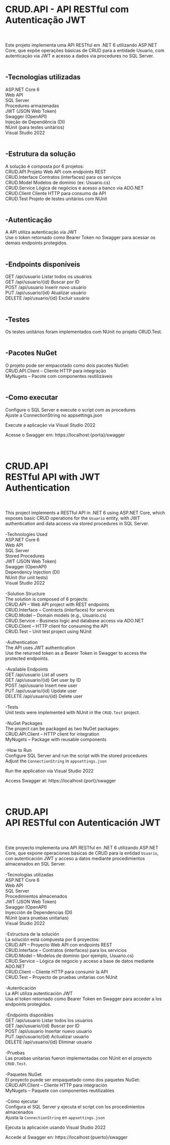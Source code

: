 # CRUD.API - API RESTful com Autenticação JWT
<br><br>
Este projeto implementa uma API RESTful em .NET 6 utilizando ASP.NET Core, que expõe operações básicas de CRUD para a entidade Usuario, com autenticação via JWT e acesso a dados via procedures no SQL Server.
<br><br>
## -Tecnologias utilizadas<br>
ASP.NET Core 6<br>
Web API<br>
SQL Server<br>
Procedures armazenadas<br>
JWT (JSON Web Token)<br>
Swagger (OpenAPI)<br>
Injeção de Dependência (DI)<br>
NUnit (para testes unitários)<br>
Visual Studio 2022<br>
<br>
## -Estrutura da solução<br>
A solução é composta por 6 projetos:<br>
CRUD.API	Projeto Web API com endpoints REST<br>
CRUD.Interface	Contratos (interfaces) para os serviços<br>
CRUD.Model	Modelos de domínio (ex: Usuario.cs)<br>
CRUD.Service	Lógica de negócios e acesso a banco via ADO.NET<br>
CRUD.Client	Cliente HTTP para consumo da API<br>
CRUD.Test	Projeto de testes unitários com NUnit<br>
<br>
## -Autenticação<br>
A API utiliza autenticação via JWT<br>
Use o token retornado como Bearer Token no Swagger para acessar os demais endpoints protegidos.<br>
<br>
## -Endpoints disponíveis<br>
GET	/api/usuario	Listar todos os usuários<br>
GET	/api/usuario/{id}	Buscar por ID<br>
POST	/api/usuario	Inserir novo usuário<br>
PUT	/api/usuario/{id}	Atualizar usuário<br>
DELETE	/api/usuario/{id}	Excluir usuário<br>
<br>
## -Testes<br>
Os testes unitários foram implementados com NUnit no projeto CRUD.Test.<br>
<br>
## -Pacotes NuGet<br>
O projeto pode ser empacotado como dois pacotes NuGet:<br>
CRUD.API.Client – Cliente HTTP para integração<br>
MyNugets – Pacote com componentes reutilizáveis<br>
<br>
## -Como executar<br>
Configure o SQL Server e execute o script com as procedures<br>
Ajuste a ConnectionString no appsettings.json<br>

Execute a aplicação via Visual Studio 2022

Acesse o Swagger em: https://localhost:{porta}/swagger
<br>
<br>
<br>
# CRUD.API<br>RESTful API with JWT Authentication
<br><br>
This project implements a RESTful API in .NET 6 using ASP.NET Core, which exposes basic CRUD operations for the `Usuario` entity, with JWT authentication and data access via stored procedures in SQL Server.
<br><br>
-Technologies Used<br>
ASP.NET Core 6<br>
Web API<br>
SQL Server<br>
Stored Procedures<br>
JWT (JSON Web Token)<br>
Swagger (OpenAPI)<br>
Dependency Injection (DI)<br>
NUnit (for unit tests)<br>
Visual Studio 2022<br>
<br>
-Solution Structure<br>
The solution is composed of 6 projects:<br>
CRUD.API – Web API project with REST endpoints<br>
CRUD.Interface – Contracts (interfaces) for services<br>
CRUD.Model – Domain models (e.g., Usuario.cs)<br>
CRUD.Service – Business logic and database access via ADO.NET<br>
CRUD.Client – HTTP client for consuming the API<br>
CRUD.Test – Unit test project using NUnit<br>
<br>
-Authentication<br>
The API uses JWT authentication<br>
Use the returned token as a Bearer Token in Swagger to access the protected endpoints.<br>
<br>
-Available Endpoints<br>
GET	/api/usuario	List all users<br>
GET	/api/usuario/{id}	Get user by ID<br>
POST	/api/usuario	Insert new user<br>
PUT	/api/usuario/{id}	Update user<br>
DELETE	/api/usuario/{id}	Delete user<br>
<br>
-Tests<br>
Unit tests were implemented with NUnit in the `CRUD.Test` project.<br>
<br>
-NuGet Packages<br>
The project can be packaged as two NuGet packages:<br>
CRUD.API.Client – HTTP client for integration<br>
MyNugets – Package with reusable components<br>
<br>
-How to Run<br>
Configure SQL Server and run the script with the stored procedures<br>
Adjust the `ConnectionString` in `appsettings.json`<br>

Run the application via Visual Studio 2022

Access Swagger at: https://localhost:{port}/swagger
<br>
<br>
<br>
# CRUD.API<br>API RESTful con Autenticación JWT
<br><br>
Este proyecto implementa una API RESTful en .NET 6 utilizando ASP.NET Core, que expone operaciones básicas de CRUD para la entidad `Usuario`, con autenticación JWT y acceso a datos mediante procedimientos almacenados en SQL Server.
<br><br>
-Tecnologías utilizadas<br>
ASP.NET Core 6<br>
Web API<br>
SQL Server<br>
Procedimientos almacenados<br>
JWT (JSON Web Token)<br>
Swagger (OpenAPI)<br>
Inyección de Dependencias (DI)<br>
NUnit (para pruebas unitarias)<br>
Visual Studio 2022<br>
<br>
-Estructura de la solución<br>
La solución está compuesta por 6 proyectos:<br>
CRUD.API – Proyecto Web API con endpoints REST<br>
CRUD.Interface – Contratos (interfaces) para los servicios<br>
CRUD.Model – Modelos de dominio (por ejemplo, Usuario.cs)<br>
CRUD.Service – Lógica de negocio y acceso a base de datos mediante ADO.NET<br>
CRUD.Client – Cliente HTTP para consumir la API<br>
CRUD.Test – Proyecto de pruebas unitarias con NUnit<br>
<br>
-Autenticación<br>
La API utiliza autenticación JWT<br>
Usa el token retornado como Bearer Token en Swagger para acceder a los endpoints protegidos.<br>
<br>
-Endpoints disponibles<br>
GET	/api/usuario	Listar todos los usuarios<br>
GET	/api/usuario/{id}	Buscar por ID<br>
POST	/api/usuario	Insertar nuevo usuario<br>
PUT	/api/usuario/{id}	Actualizar usuario<br>
DELETE	/api/usuario/{id}	Eliminar usuario<br>
<br>
-Pruebas<br>
Las pruebas unitarias fueron implementadas con NUnit en el proyecto `CRUD.Test`.<br>
<br>
-Paquetes NuGet<br>
El proyecto puede ser empaquetado como dos paquetes NuGet:<br>
CRUD.API.Client – Cliente HTTP para integración<br>
MyNugets – Paquete con componentes reutilizables<br>
<br>
-Cómo ejecutar<br>
Configura el SQL Server y ejecuta el script con los procedimientos almacenados<br>
Ajusta la `ConnectionString` en `appsettings.json`<br>

Ejecuta la aplicación usando Visual Studio 2022

Accede al Swagger en: https://localhost:{puerto}/swagger


